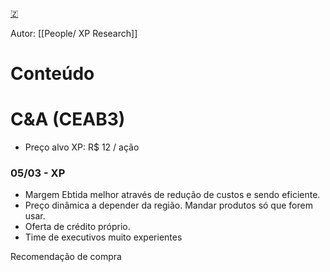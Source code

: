[🇿](zotero://select/library/items/Q6Z9YH8Z)

Autor: [[People/ XP Research]]  

# Conteúdo

# C&A (CEAB3)

- Preço alvo XP: R$ 12 / ação

### 05/03 - XP

- Margem Ebtida melhor através de redução de custos e sendo eficiente.
- Preço dinâmica a depender da região. Mandar produtos só que forem usar.
- Oferta de crédito próprio.
- Time de executivos muito experientes

Recomendação de compra

